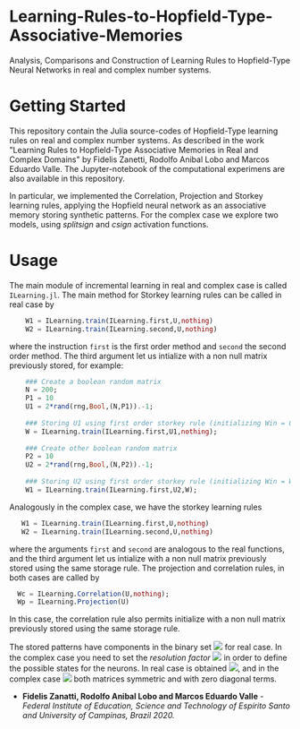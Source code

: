 # Learning-Rules-to-Hopfield-Type-Associative-Memories


Analysis, Comparisons and Construction of Learning Rules to Hopfield-Type Neural Networks in real and complex number systems. 

# Getting Started

This repository contain the Julia source-codes of Hopfield-Type learning rules on real and complex number systems. As described in the work "Learning Rules to Hopfield-Type Associative Memories in Real and Complex Domains" by Fidelis Zanetti, Rodolfo Anibal Lobo and Marcos Eduardo Valle. The Jupyter-notebook of the computational experimens are also available in this repository.

In particular, we implemented the Correlation, Projection and Storkey learning rules, applying the Hopfield neural network as an associative memory storing synthetic patterns. For the complex case we explore two models, using *splitsign* and *csign* activation functions. 

# Usage
The main module of incremental learning in real and complex case is called ```ILearning.jl```. The main method for Storkey learning rules can be called in real case by
```julia
    W1 = ILearning.train(ILearning.first,U,nothing)
    W2 = ILearning.train(ILearning.second,U,nothing)
```
where the instruction ```first``` is the first order method and ```second``` the second order method. The third argument let us intialize with a non null matrix previously stored, for example:
```julia
    ### Create a boolean random matrix
    N = 200;
    P1 = 10
    U1 = 2*rand(rng,Bool,(N,P1)).-1;
    
    ### Storing U1 using first order storkey rule (initializing Win = 0)
    W = ILearning.train(ILearning.first,U1,nothing);
    
    ### Create other boolean random matrix
    P2 = 10
    U2 = 2*rand(rng,Bool,(N,P2)).-1;
    
    ### Storing U2 using first order storkey rule (initializing Win = W) 
    W1 = ILearning.train(ILearning.first,U2,W);
```
Analogously in the complex case, we have the storkey learning rules

 ```julia
    W1 = ILearning.train(ILearning.first,U,nothing)
    W2 = ILearning.train(ILearning.second,U,nothing)
 ```
 where the arguments ``` first ``` and ``` second ``` are analogous to the real functions, and the third argument let us intialize with a non null matrix previously stored using the same storage rule. The projection and correlation rules, in both cases are called by
 
  ```julia
    Wc = ILearning.Correlation(U,nothing);
    Wp = ILearning.Projection(U)
 ```
 In this case, the correlation rule also permits initialize with a non null matrix previously stored using the same storage rule. 

 The stored patterns have components in the binary set <img src="https://render.githubusercontent.com/render/math?math=%5C%7B%2B1%2C-1%5C%7D"> for real case. In the complex case you need to set the *resolution factor* <img src="https://render.githubusercontent.com/render/math?math=K"> in order to define the possible states for the neurons. In real case is obtained <img src="https://render.githubusercontent.com/render/math?math=W%20%5Cin%20%5Cmathbb%7BR%7D%5E%7BN%5Ctimes%20N%7D">, and in the complex case <img src="https://render.githubusercontent.com/render/math?math=W%20%5Cin%20%5Cmathbb%7BC%7D%5E%7BN%5Ctimes%20N%7D"> both matrices symmetric and with zero diagonal terms. 


- **Fidelis Zanatti, Rodolfo Anibal Lobo and Marcos Eduardo Valle** - *Federal Institute of Education, Science and Technology of Espírito Santo and University of Campinas, Brazil 2020.*
